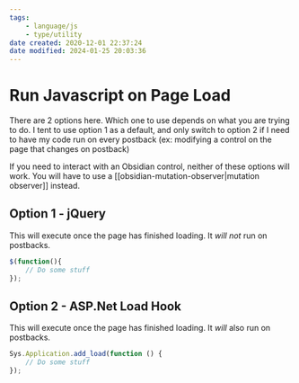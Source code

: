 ```yaml
---
tags:
    - language/js
    - type/utility
date created: 2020-12-01 22:37:24
date modified: 2024-01-25 20:03:36
---
```


# Run Javascript on Page Load

There are 2 options here. Which one to use depends on what you are trying to do. I tent to use option 1 as a default, and only switch to option 2 if I need to have my code run on every postback (ex: modifying a control on the page that changes on postback)

If you need to interact with an Obsidian control, neither of these options will work. You will have to use a [[obsidian-mutation-observer|mutation observer]] instead.

## Option 1 - jQuery

This will execute once the page has finished loading. It _will not_ run on postbacks.

```js
$(function(){
    // Do some stuff
});
```

## Option 2 - ASP.Net Load Hook

This will execute once the page has finished loading. It _will_ also run on postbacks.

```js
Sys.Application.add_load(function () {
    // Do some stuff
});
```

